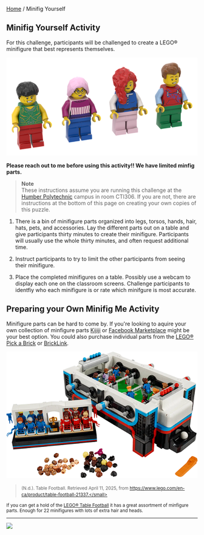 [Home](/) / Minifig Yourself

<style>@import url("//readme.codeadam.ca/readme.css");</style>

## Minifig Yourself Activity

For this challenge, participants will be challenged to create a LEGO&reg; minifigure that best represents themselves. 

![Cube Banner](/images/minifigure/minifigure-parts.png)

**Please reach out to me before using this activity!! We have limited minfig parts.**

> **Note**  
> These instructions assume you are running this challenge at the [Humber Polytechnic](https://humber.ca/) campus in room CTI306. If you are not, there are instructions at the bottom of this page on creating your own copies of this puzzle.

1. There is a bin of minifigure parts organized into legs, torsos, hands, hair, hats, pets, and accessories. Lay the different parts out on a table and give participants thirty minutes to create their minifigure. Participants will usually use the whole thirty minutes, and often request additional time. 

2. Instruct participants to try to limit the other participants from seeing their minifigure. 
    
3. Place the completed minifigures on a table. Possibly use a webcam to display each one on the classroom screens. Challenge participants to identfiy who each minifigure is or rate which minifgure is most accurate. 

## Preparing your Own Minifig Me Activity

Minifigure parts can be hard to come by. If you're looking to aquire your own collection of minfigure parts [Kijiji](https://www.kijiji.ca/) or [Facebook Marketplace](https://www.facebook.com/marketplace) might be your best option. You could also purchase individual parts from the [LEGO&reg; Pick a Brick](https://www.lego.com/en-ca/pick-and-build/pick-a-brick) or [BrickLink](https://www.bricklink.com/).

![LEGO&ref; Table Football](/images/minifigure/minifigure-football-table.png)

> <small>(N.d.). Table Football. Retrieved April 11, 2025, from https://www.lego.com/en-ca/product/table-football-21337.</small>

If you can get a hold of the [LEGO&reg; Table Football](https://www.lego.com/en-ca/product/table-football-21337) it has a great assortment of minfigure parts. Enough for 22 minifigures with lots of extra hair and heads.

---

<a href="https://codeadam.ca">
<img src="https://cdn.codeadam.ca/images@1.0.0/codeadam-logo-coloured-horizontal.png" width="100">
</a>
